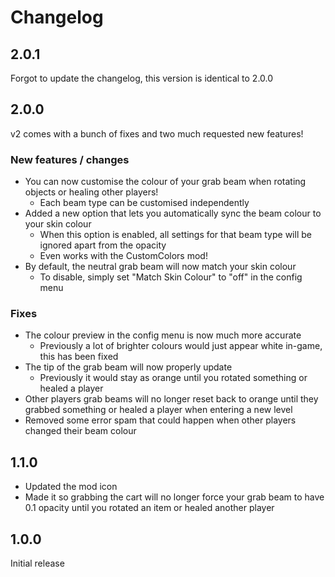 # Changelog

## 2.0.1
Forgot to update the changelog, this version is identical to 2.0.0

## 2.0.0
v2 comes with a bunch of fixes and two much requested new features!

### New features / changes
- You can now customise the colour of your grab beam when rotating objects or healing other players!
   - Each beam type can be customised independently
- Added a new option that lets you automatically sync the beam colour to your skin colour
   - When this option is enabled, all settings for that beam type will be ignored apart from the opacity
   - Even works with the CustomColors mod!
- By default, the neutral grab beam will now match your skin colour
   - To disable, simply set "Match Skin Colour" to "off" in the config menu

### Fixes
- The colour preview in the config menu is now much more accurate
   - Previously a lot of brighter colours would just appear white in-game, this has been fixed
- The tip of the grab beam will now properly update
   - Previously it would stay as orange until you rotated something or healed a player
- Other players grab beams will no longer reset back to orange until they grabbed something or healed a player when entering a new level
- Removed some error spam that could happen when other players changed their beam colour
  
## 1.1.0
- Updated the mod icon
- Made it so grabbing the cart will no longer force your grab beam to have 0.1 opacity until you rotated an item or healed another player

## 1.0.0
Initial release
